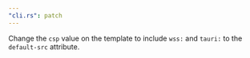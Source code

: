 ```yaml
---
"cli.rs": patch
---
```


Change the `csp` value on the template to include `wss:` and `tauri:` to the `default-src` attribute.
